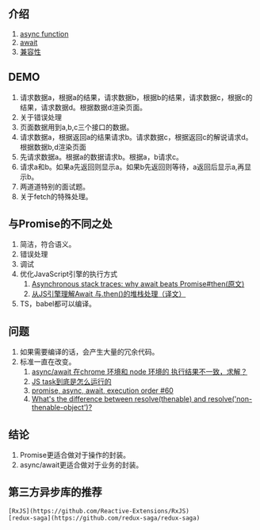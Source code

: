 ## 介绍
1. [async function](https://developer.mozilla.org/zh-CN/docs/Web/JavaScript/Reference/Statements/async_function)
2. [await](https://developer.mozilla.org/zh-CN/docs/Web/JavaScript/Reference/Operators/await)
3. [兼容性](https://caniuse.com/#search=async%20function)

## DEMO
1. 请求数据a，根据a的结果，请求数据b，根据b的结果，请求数据c，根据c的结果，请求数据d。根据数据d渲染页面。
2. 关于错误处理
3. 页面数据用到a,b,c三个接口的数据。
4. 请求数据a，根据返回a的结果请求b。请求数据c，根据返回c的解说请求d。根据数据b,d渲染页面
5. 先请求数据a。根据a的数据请求b。根据a，b请求c。
6. 请求a和b。如果a先返回则显示a。如果b先返回则等待，a返回后显示a,再显示b。
7. 两道道特别的面试题。
8. 关于fetch的特殊处理。

## 与Promise的不同之处
1. 简洁，符合语义。
2. 错误处理
3. 调试
4. 优化JavaScript引擎的执行方式
    1. [Asynchronous stack traces: why await beats Promise#then(原文)](https://mathiasbynens.be/notes/async-stack-traces)
    2. [从JS引擎理解Await 与.then()的堆栈处理（译文）](https://zhuanlan.zhihu.com/p/40072557)
5. TS，babel都可以编译。

## 问题
1. 如果需要编译的话，会产生大量的冗余代码。
2. 标准一直在改变。
    1. [async/await 在chrome 环境和 node 环境的 执行结果不一致，求解？](https://www.zhihu.com/question/268007969/answer/339811998)
    2. [JS task到底是怎么运行的](https://github.com/rhinel/blog-word/issues/4)
    3. [promise, async, await, execution order #60](https://github.com/xianshenglu/blog/issues/60)
    4. [What's the difference between resolve(thenable) and resolve('non-thenable-object')?](https://stackoverflow.com/questions/53894038/whats-the-difference-between-resolvethenable-and-resolvenon-thenable-object)

## 结论
1. Promise更适合做对于操作的封装。
2. async/await更适合做对于业务的封装。

## 第三方异步库的推荐
    [RxJS](https://github.com/Reactive-Extensions/RxJS)
    [redux-saga](https://github.com/redux-saga/redux-saga)
